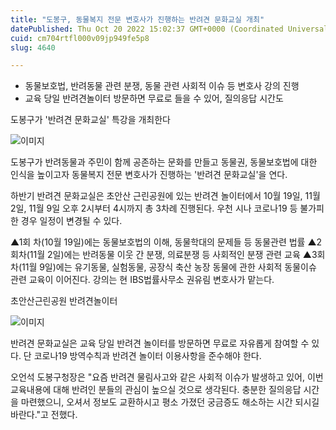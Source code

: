 ```yaml
---
title: "도봉구, 동물복지 전문 변호사가 진행하는 반려견 문화교실 개최"
datePublished: Thu Oct 20 2022 15:02:37 GMT+0000 (Coordinated Universal Time)
cuid: cm704rtfl000v09jp949fe5p8
slug: 4640

---
```



- 동물보호법, 반려동물 관련 분쟁, 동물 관련 사회적 이슈 등 변호사 강의 진행
- 교육 당일 반려견놀이터 방문하면 무료로 들을 수 있어, 질의응답 시간도

도봉구가 '반려견 문화교실' 특강을 개최한다

![이미지](https://cdn.hashnode.com/res/hashnode/image/upload/v1739257099176/225b8e3a-3332-4c3b-9914-68e98ead6d73.jpeg)

도봉구가 반려동물과 주민이 함께 공존하는 문화를 만들고 동물권, 동물보호법에 대한 인식을 높이고자 동물복지 전문 변호사가 진행하는 '반려견 문화교실'을 연다.

하반기 반려견 문화교실은 초안산 근린공원에 있는 반려견 놀이터에서 10월 19일, 11월 2일, 11월 9일 오후 2시부터 4시까지 총 3차례 진행된다. 우천 시나 코로나19 등 불가피한 경우 일정이 변경될 수 있다.

▲1회 차(10월 19일)에는 동물보호법의 이해, 동물학대의 문제들 등 동물관련 법률 ▲2회차(11월 2일)에는 반려동물 이웃 간 분쟁, 의료분쟁 등 사회적인 분쟁 관련 교육 ▲3회차(11월 9일)에는 유기동물, 실험동물, 공장식 축산 농장 동물에 관한 사회적 동물이슈 관련 교육이 이어진다. 강의는 현 IBS법률사무소 권유림 변호사가 맡는다.

초안산근린공원 반려견놀이터

![이미지](https://cdn.hashnode.com/res/hashnode/image/upload/v1739257101127/673960ba-c775-4b35-bed4-e2c5d24c9084.jpeg)

반려견 문화교실은 교육 당일 반려견 놀이터를 방문하면 무료로 자유롭게 참여할 수 있다. 단 코로나19 방역수칙과 반려견 놀이터 이용사항을 준수해야 한다.

오언석 도봉구청장은 "요즘 반려견 물림사고와 같은 사회적 이슈가 발생하고 있어, 이번 교육내용에 대해 반려인 분들의 관심이 높으실 것으로 생각된다. 충분한 질의응답 시간을 마련했으니, 오셔서 정보도 교환하시고 평소 가졌던 궁금증도 해소하는 시간 되시길 바란다."고 전했다.